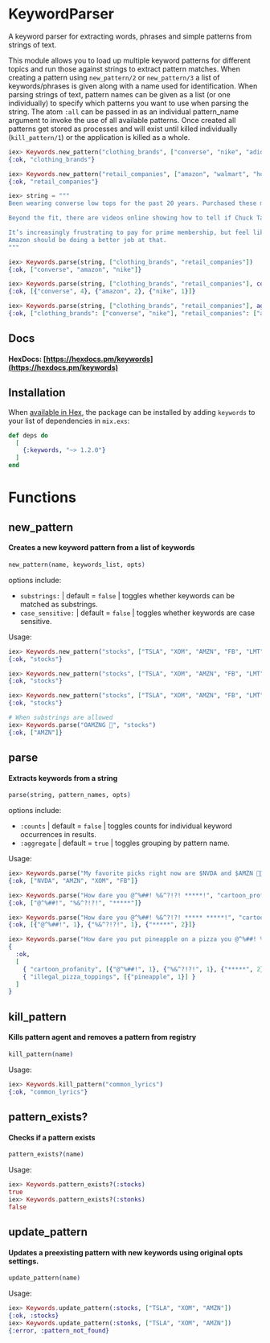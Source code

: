 # KeywordParser

A keyword parser for extracting words, phrases and simple patterns from strings of text.  

This module allows you to load up multiple keyword patterns for different topics and run those against strings to extract pattern matches.
When creating a pattern using `new_pattern/2` or `new_pattern/3` a list of keywords/phrases is given along with a name used for identification. 
When parsing strings of text, pattern names can be given as a list (or one individually) to specify which patterns you want to use when parsing the string.
The atom `:all` can be passed in as an individual pattern_name argument to invoke the use of all available patterns.
Once created all patterns get stored as processes and will exist until killed individually (`kill_pattern/1`) or the application is killed as a whole.

```elixir
iex> Keywords.new_pattern("clothing_brands", ["converse", "nike", "adidas", "paige", "hanes"])
{:ok, "clothing_brands"}

iex> Keywords.new_pattern("retail_companies", ["amazon", "walmart", "home depot"])
{:ok, "retail_companies"}

iex> string = """
Been wearing converse low tops for the past 20 years. Purchased these maroon Chuck Taylor low tops recently, and I wasn’t thrilled..

Beyond the fit, there are videos online showing how to tell if Chuck Taylor converse are counterfeit or real.. I purchased a shoe with the “o” in converse having a star in the center. That is how to tell if they’re legitimate sneakers made by converse. What I received by amazon are sneakers with a plain old “o” , no star, see photos..

It’s increasingly frustrating to pay for prime membership, but feel like your just another shopper. I don’t feel like it’s my job to dig through countless sellers on amazon to determine which are selling legitimate products, and which are selling knock off nike and converse shoes.
Amazon should be doing a better job at that.
"""

iex> Keywords.parse(string, ["clothing_brands", "retail_companies"])
{:ok, ["converse", "amazon", "nike"]}

iex> Keywords.parse(string, ["clothing_brands", "retail_companies"], counts: true)
{:ok, [{"converse", 4}, {"amazon", 2}, {"nike", 1}]}

iex> Keywords.parse(string, ["clothing_brands", "retail_companies"], aggreagte: false)
{:ok, ["clothing_brands": ["converse", "nike"], "retail_companies": ["amazon"]]}
```

## Docs

#### HexDocs: [https://hexdocs.pm/keywords](https://hexdocs.pm/keywords)

## Installation

When [available in Hex](https://hex.pm/docs/publish), the package can be installed
by adding `keywords` to your list of dependencies in `mix.exs`:

```elixir
def deps do
  [
    {:keywords, "~> 1.2.0"}
  ]
end
```

# Functions

## new_pattern
#### Creates a new keyword pattern from a list of keywords
```elixir
new_pattern(name, keywords_list, opts)
```

options include:
- `substrings:` | default = `false` | toggles whether keywords can be matched as substrings.
- `case_sensitive:` | default = `false` | toggles whether keywords are case sensitive.

Usage:
```elixir
iex> Keywords.new_pattern("stocks", ["TSLA", "XOM", "AMZN", "FB", "LMT", "NVDA"])
{:ok, "stocks"}

iex> Keywords.new_pattern("stocks", ["TSLA", "XOM", "AMZN", "FB", "LMT", "NVDA"], case_sensitive: true)
{:ok, "stocks"}

iex> Keywords.new_pattern("stocks", ["TSLA", "XOM", "AMZN", "FB", "LMT", "NVDA"], case_sensitive: true, substrings: true)
{:ok, "stocks"}

# When substrings are allowed
iex> Keywords.parse("OAMZNG 🌝", "stocks")
{:ok, ["AMZN"]}
```

## parse
#### Extracts keywords from a string
```elixir
parse(string, pattern_names, opts)
```

options include:
- `:counts` | default = `false` | toggles counts for individual keyword occurrences in results.
- `:aggregate` | default = `true` | toggles grouping by pattern name.

Usage:
```elixir
iex> Keywords.parse("My favorite picks right now are $NVDA and $AMZN 🚀🚀🚀, but XOM and fb have my attention 🌝", "stocks")
{:ok, ["NVDA", "AMZN", "XOM", "FB"]}

iex> Keywords.parse("How dare you @^%##! %&^?!?! *****!", "cartoon_profanity")
{:ok, ["@^%##!", "%&^?!?!", "*****"]}

iex> Keywords.parse("How dare you @^%##! %&^?!?! ***** *****!", "cartoon_profanity", counts: true)
{:ok, [{"@^%##!", 1}, {"%&^?!?!", 1}, {"*****", 2}]}

iex> Keywords.parse("How dare you put pineapple on a pizza you @^%##! %&^?!?! ***** *****!", ["cartoon_profanity", "illegal_pizza_toppings"], counts: true, aggregate: false)
{
  :ok, 
  [
    { "cartoon_profanity", [{"@^%##!", 1}, {"%&^?!?!", 1}, {"*****", 2}] }, 
    { "illegal_pizza_toppings", [{"pineapple", 1}] }
  ]
}
```

## kill_pattern
#### Kills pattern agent and removes a pattern from registry
```elixir
kill_pattern(name)
```
Usage:
```elixir
iex> Keywords.kill_pattern("common_lyrics")
{:ok, "common_lyrics"}
```

## pattern_exists?
#### Checks if a pattern exists
```elixir
pattern_exists?(name)
```
Usage:
```elixir
iex> Keywords.pattern_exists?(:stocks)
true
iex> Keywords.pattern_exists?(:stonks)
false
```

## update_pattern
#### Updates a preexisting pattern with new keywords using original opts settings.
```elixir
update_pattern(name)
```
Usage:
```elixir
iex> Keywords.update_pattern(:stocks, ["TSLA", "XOM", "AMZN"])
{:ok, :stocks}
iex> Keywords.update_pattern(:stonks, ["TSLA", "XOM", "AMZN"])
{:error, :pattern_not_found}
```


